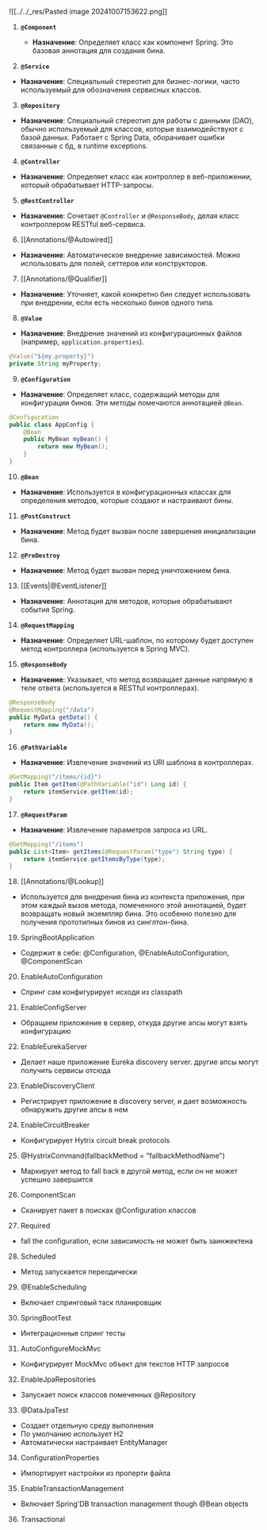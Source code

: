 ![[../../_res/Pasted image 20241007153622.png]]

1. **`@Component`**
    
    - **Назначение**: Определяет класс как компонент Spring. Это базовая аннотация для создания бина.

2. **`@Service`**

- **Назначение**: Специальный стереотип для бизнес-логики, часто используемый для обозначения сервисных классов.

3. **`@Repository`**

- **Назначение**: Специальный стереотип для работы с данными (DAO), обычно используемый для классов, которые взаимодействуют с базой данных. Работает с Spring Data, оборачивает ошибки связанные с бд, в runtime exceptions.

4. **`@Controller`**

- **Назначение**: Определяет класс как контроллер в веб-приложении, который обрабатывает HTTP-запросы.

5. **`@RestController`**

- **Назначение**: Сочетает `@Controller` и `@ResponseBody`, делая класс контроллером RESTful веб-сервиса.

6. [[Annotations/@Autowired]]

- **Назначение**: Автоматическое внедрение зависимостей. Можно использовать для полей, сеттеров или конструкторов.

7.  [[Annotations/@Qualifier]]

- **Назначение**: Уточняет, какой конкретно бин следует использовать при внедрении, если есть несколько бинов одного типа.

8. **`@Value`**

- **Назначение**: Внедрение значений из конфигурационных файлов (например, `application.properties`).

```java
@Value("${my.property}")
private String myProperty;
```

9. **`@Configuration`**

- **Назначение**: Определяет класс, содержащий методы для конфигурации бинов. Эти методы помечаются аннотацией `@Bean`.

```java
@Configuration
public class AppConfig {
    @Bean
    public MyBean myBean() {
        return new MyBean();
    }
}
```

10. **`@Bean`**

- **Назначение**: Используется в конфигурационных классах для определения методов, которые создают и настраивают бины.

11. **`@PostConstruct`**

- **Назначение**: Метод будет вызван после завершения инициализации бина.

12. **`@PreDestroy`**

- **Назначение**: Метод будет вызван перед уничтожением бина.

13. [[Events|@EventListener]]

- **Назначение**: Аннотация для методов, которые обрабатывают события Spring.

14. **`@RequestMapping`**

- **Назначение**: Определяет URL-шаблон, по которому будет доступен метод контроллера (используется в Spring MVC).

15. **`@ResponseBody`**

- **Назначение**: Указывает, что метод возвращает данные напрямую в теле ответа (используется в RESTful контроллерах).

```java
@ResponseBody
@RequestMapping("/data")
public MyData getData() {
    return new MyData();
}
```

16. **`@PathVariable`**

- **Назначение**: Извлечение значений из URI шаблона в контроллерах.

```java
@GetMapping("/items/{id}")
public Item getItem(@PathVariable("id") Long id) {
    return itemService.getItem(id);
}
```

17. **`@RequestParam`**

- **Назначение**: Извлечение параметров запроса из URL.

```java
@GetMapping("/items")
public List<Item> getItems(@RequestParam("type") String type) {
    return itemService.getItemsByType(type);
}
```


18. [[Annotations/@Lookup]]

- Используется для внедрения бина из контекста приложения, при этом каждый вызов метода, помеченного этой аннотацией, будет возвращать новый экземпляр бина. Это особенно полезно для получения прототипных бинов из синглтон-бина.

19. SpringBootApplication

- Содержит в себе: @Configuration, @EnableAutoConfiguration, @ComponentScan

20. EnableAutoConfiguration

- Спринг сам конфигурирует исходя из classpath

21. EnableConfigServer

- Обращаем приложение в сервер, откуда другие апсы могут взять конфигурацию

22. EnableEurekaServer 

- Делает наше приложение Eureka discovery server. другие апсы могут получить сервисы отсюда

23. EnableDiscoveryClient 

- Регистрирует приложение в discovery server, и дает возможность обнаружить другие апсы в нем

24. EnableCircuitBreaker 

- Конфигурирует Hytrix circuit break protocols

25. @HystrixCommand(fallbackMethod = "fallbackMethodName")

- Маркирует метод to fall back в другой метод, если он не может успешно завершится

26. ComponentScan

- Сканирует пакет в поисках @Configuration классов

27. Required 

- fall the configuration, если зависимость не может быть заинжектена

28. Scheduled

- Метод запускается переодически

29. @EnableScheduling

- Включает спринговый таск планировщик

30. SpringBootTest

- Интеграционные спринг тесты

31. AutoConfigureMockMvc

- Конфигурирует MockMvc объект для текстов HTTP запросов

32. EnableJpaRepositories

- Запускает поиск классов помеченных @Repository

33. @DataJpaTest

- Создает отдельную среду выполнения
- По умолчанию использует H2
- Автоматически настраивает EntityManager

34. ConfigurationProperties

- Импортирует настройки из проперти файла

35. EnableTransactionManagement

- Включает Spring'DB transaction management though @Bean objects

36. Transactional